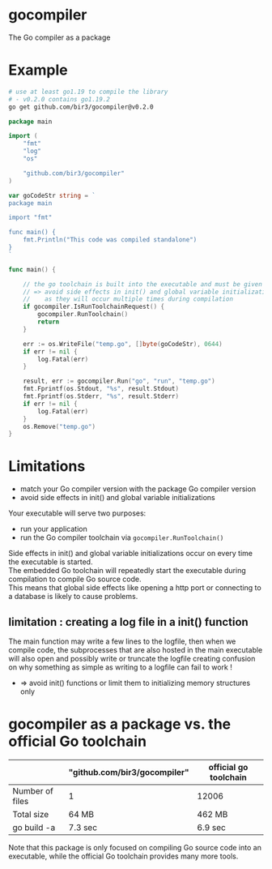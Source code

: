 
# gocompiler

The Go compiler as a package



# Example

```bash
# use at least go1.19 to compile the library
# - v0.2.0 contains go1.19.2
go get github.com/bir3/gocompiler@v0.2.0
```

```go
package main

import (
	"fmt"
	"log"
	"os"

	"github.com/bir3/gocompiler"
)

var goCodeStr string = `
package main

import "fmt"

func main() {
	fmt.Println("This code was compiled standalone")
}
`

func main() {

	// the go toolchain is built into the executable and must be given a chance to run
	// => avoid side effects in init() and global variable initialization
	//    as they will occur multiple times during compilation
	if gocompiler.IsRunToolchainRequest() {
		gocompiler.RunToolchain()
		return
	}

	err := os.WriteFile("temp.go", []byte(goCodeStr), 0644)
	if err != nil {
		log.Fatal(err)
	}

	result, err := gocompiler.Run("go", "run", "temp.go")
	fmt.Fprintf(os.Stdout, "%s", result.Stdout)
	fmt.Fprintf(os.Stderr, "%s", result.Stderr)
	if err != nil {
		log.Fatal(err)
	}
	os.Remove("temp.go")
}
```


# Limitations

- match your Go compiler version with the package Go compiler version
- avoid side effects in init() and global variable initializations

Your executable will serve two purposes: 
- run your application
- run the Go compiler toolchain via `gocompiler.RunToolchain()`

Side effects in init() and global variable initializations occur on every time the executable is started.  
The embedded Go toolchain will repeatedly start the executable during compilation to compile Go source code.  
This means that global side effects like opening a http port or connecting to a database is likely to cause problems.

## limitation : creating a log file in a init() function

The main function may write a few lines to the logfile, then when we compile code, the subprocesses
that are also hosted in the main executable will also open and possibly write or truncate the logfile
creating confusion on why something as simple as writing to a logfile can fail to work !

* => avoid init() functions or limit them to initializing memory structures only

# gocompiler as a package vs. the official Go toolchain

|                 | "github.com/bir3/gocompiler" | official go toolchain | 
| --------------  | ---------------------------- | ------- |
| Number of files | 1                            | 12006   |
| Total size      | 64 MB                        | 462 MB  |
| go build -a     | 7.3 sec                      | 6.9 sec |

Note that this package is only focused on compiling Go source code into an executable, while the official Go toolchain provides many more tools.
